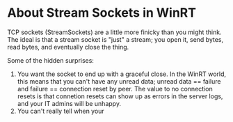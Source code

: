 # About Stream Sockets in WinRT

TCP sockets (StreamSockets) are a little more finicky than you might think. The ideal is that a stream socket is "just" a stream; you open it, send bytes, read bytes, and eventually close the thing.

Some of the hidden surprises:

1. You want the socket to end up with a graceful close. In the WinRT world, this means that you can't have any unread data; unread data == failure and failure == connection reset by peer. The value to no connection resets is that connetion resets can show up as errors in the server logs, and your IT admins will be unhappy.
2. You can't really tell when your 